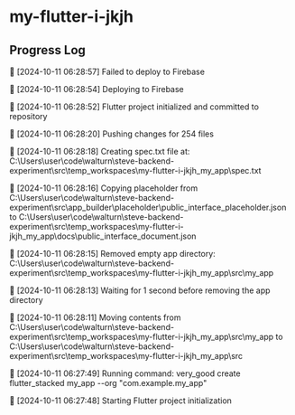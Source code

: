 # my-flutter-i-jkjh
## Progress Log
🔄 [2024-10-11 06:28:57] Failed to deploy to Firebase

🔄 [2024-10-11 06:28:54] Deploying to Firebase

🔄 [2024-10-11 06:28:52] Flutter project initialized and committed to repository

🔄 [2024-10-11 06:28:20] Pushing changes for 254 files

🔄 [2024-10-11 06:28:18] Creating spec.txt file at: C:\Users\user\code\walturn\steve-backend-experiment\src\temp_workspaces\my-flutter-i-jkjh_my_app\spec.txt

🔄 [2024-10-11 06:28:16] Copying placeholder from C:\Users\user\code\walturn\steve-backend-experiment\src\app_builder\placeholder\public_interface_placeholder.json to C:\Users\user\code\walturn\steve-backend-experiment\src\temp_workspaces\my-flutter-i-jkjh_my_app\docs\public_interface_document.json

🔄 [2024-10-11 06:28:15] Removed empty app directory: C:\Users\user\code\walturn\steve-backend-experiment\src\temp_workspaces\my-flutter-i-jkjh_my_app\src\my_app

🔄 [2024-10-11 06:28:13] Waiting for 1 second before removing the app directory

🔄 [2024-10-11 06:28:11] Moving contents from C:\Users\user\code\walturn\steve-backend-experiment\src\temp_workspaces\my-flutter-i-jkjh_my_app\src\my_app to C:\Users\user\code\walturn\steve-backend-experiment\src\temp_workspaces\my-flutter-i-jkjh_my_app\src

🔄 [2024-10-11 06:27:49] Running command: very_good create flutter_stacked my_app --org "com.example.my_app"

🔄 [2024-10-11 06:27:48] Starting Flutter project initialization
